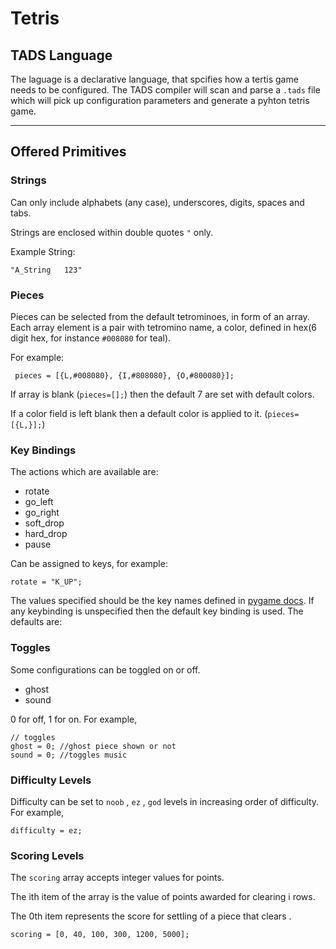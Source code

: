 # Tetris

## TADS Language
The laguage is a declarative language, that spcifies how a tertis game needs to be configured. The TADS compiler will scan and parse a ```.tads``` file which will pick up configuration parameters and generate a pyhton tetris game.

---

## Offered Primitives

### Strings
Can only include alphabets (any case), underscores, digits, spaces and tabs.

Strings are enclosed within double quotes ```"``` only.

Example String: 

```
"A_String 	123"
```

### Pieces

Pieces can be selected from the default tetrominoes, in form of an array.
Each array element is a pair with tetromino name, a color, defined in hex(6 digit hex, for instance ```#008080``` for teal).

For example:

```
 pieces = [{L,#008080}, {I,#808080}, {O,#800080}]; 
```

If array is blank (```pieces=[];```) then the default 7 are set with default colors.

If a color field is left blank then a default color is applied to it. (```pieces=[{L,}];```)


### Key Bindings 

The actions which are available are:
- rotate
- go_left
- go_right
- soft_drop
- hard_drop
- pause

Can be assigned to keys, for example:
``` 
rotate = "K_UP"; 
```
The values specified should be the key names defined in [pygame docs](https://www.pygame.org/docs/).
If any keybinding is unspecified then the default key binding is used. The defaults are:

### Toggles

Some configurations can be toggled on or off.
- ghost 
- sound

0 for off, 1 for on. For example,

```
// toggles
ghost = 0; //ghost piece shown or not
sound = 0; //toggles music
```

### Difficulty Levels

Difficulty can be set to ```noob``` , ```ez``` , ```god``` levels in increasing order of difficulty.
For example,
```
difficulty = ez;
``` 

### Scoring Levels

The ```scoring``` array accepts integer values for points.

The ith item of the array is the value of points awarded for clearing i rows.

The 0th item represents the score for settling of a piece that clears .

```
scoring = [0, 40, 100, 300, 1200, 5000];
``` 

